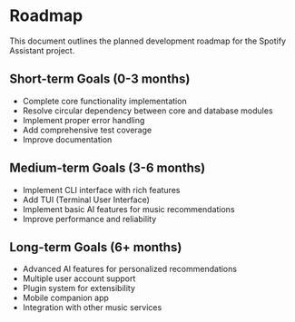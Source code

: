 # Roadmap

This document outlines the planned development roadmap for the Spotify Assistant project.

## Short-term Goals (0-3 months)

- Complete core functionality implementation
- Resolve circular dependency between core and database modules
- Implement proper error handling
- Add comprehensive test coverage
- Improve documentation

## Medium-term Goals (3-6 months)

- Implement CLI interface with rich features
- Add TUI (Terminal User Interface)
- Implement basic AI features for music recommendations
- Improve performance and reliability

## Long-term Goals (6+ months)

- Advanced AI features for personalized recommendations
- Multiple user account support
- Plugin system for extensibility
- Mobile companion app
- Integration with other music services
